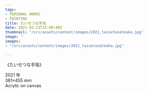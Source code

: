 ```yaml
---
tags:
- PERSONAL WORKS
- PAINTING
title: たいせつな手垢
date: 2021-02-23T15:00:00Z
thumbnail: "/src/assets/content/images/2021_taisetunateaka.jpg"
image: ''
images:
- "/src/assets/content/images/2021_taisetunateaka.jpg"

---
```

《たいせつな手垢》

2021 年  
381×455 mm  
Acrylic on canvas